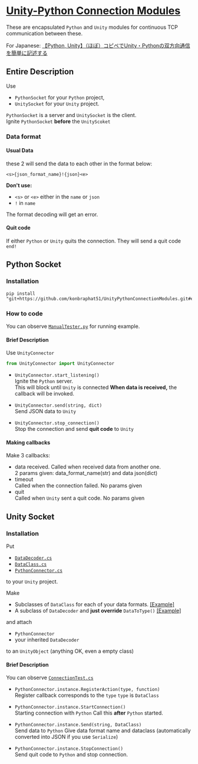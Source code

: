 # [Unity-Python Connection Modules](https://github.com/konbraphat51/UnityPythonConnectionModules)

These are encapsulated `Python` and `Unity` modules for continuous TCP communication between these.

For Japanese: [【Python, Unity】（ほぼ）コピペでUnity・Pythonの双方向通信を簡単に記述する](https://qiita.com/konbraphat51/items/f9d1a36218ee127a7118)

## Entire Description
Use 
- `PythonSocket` for your `Python` project,
- `UnitySocket` for your `Unity` project.

`PythonSocket` is a server and `UnitySocket` is the client.  
Ignite `PythonSocket` **before** the `UnityScoket`

### Data format
#### Usual Data
these 2 will send the data to each other in the format below:
```
<s>{json_format_name}!{json}<e>
```

**Don't use:**
- `<s>` or `<e>` either in the `name` or `json`
- `!` in `name`

The format decoding will get an error.

#### Quit code
If either `Python` or `Unity` quits the connection. They will send a quit code `end!`

## Python Socket
### Installation
```
pip install "git+https://github.com/konbraphat51/UnityPythonConnectionModules.git#egg=UnityConnector&subdirectory=PythonSocket"
```

### How to code
You can observe [`ManualTester.py`](https://github.com/konbraphat51/UnityPythonConnectionModules/blob/main/PythonSocket/tests/ManualTester.py) for running example.

#### Brief Description
Use `UnityConnector`
```Python
from UnityConnector import UnityConnector
```

- `UnityConnector.start_listening()`   
  Ignite the `Python` server.  
  This will block until `Unity` is connected
  **When data is received,** the callback will be invoked.

- `UnityConnector.send(string, dict)`  
  Send JSON data to `Unity`

- `UnityConnector.stop_connection()`  
  Stop the connection and send **quit code** to `Unity`

#### Making callbacks
Make 3 callbacks:
- data received.
  Called when received data from another one.  
  2 params given: data_format_name(str) and data json(dict)
- timeout  
  Called when the connection failed.
  No params given
- quit  
  Called when `Unity` sent a quit code.
  No params given

## Unity Socket
### Installation
Put
- [`DataDecoder.cs`](https://github.com/konbraphat51/UnityPythonConnectionModules/blob/main/UnitySocket/Assets/Scripts/DataDecoder.cs)
- [`DataClass.cs`](https://github.com/konbraphat51/UnityPythonConnectionModules/blob/main/UnitySocket/Assets/Scripts/DataClass.cs)
- [`PythonConnector.cs`](https://github.com/konbraphat51/UnityPythonConnectionModules/blob/main/UnitySocket/Assets/Scripts/PythonConnector.cs)

to your `Unity` project.


Make
- Subclasses of `DataClass` for each of your data formats. [[Example]](https://github.com/konbraphat51/UnityPythonConnectionModules/blob/main/UnitySocket/Assets/Scripts/Test/TestDataClass.cs)
- A subclass of `DataDecoder` and **just override** `DataToType()` [[Example]](https://github.com/konbraphat51/UnityPythonConnectionModules/blob/main/UnitySocket/Assets/Scripts/Test/TestDecoder.cs)

and attach
- `PythonConnector`
- your inherited `DataDecoder`

to an `UnityObject` (anything OK, even a empty class)

#### Brief Description
You can observe [`ConnectionTest.cs`](https://github.com/konbraphat51/UnityPythonConnectionModules/blob/main/UnitySocket/Assets/Scripts/Test/ConnectionTest.cs)

- `PythonConnector.instance.RegisterAction(type, function)`  
  Register callback corresponds to the `type`
  `type` is `DataClass`

- `PythonConnector.instance.StartConnection()`  
  Starting connection with `Python`
  Call this **after** `Python` started.

- `PythonConnector.instance.Send(string, DataClass)`  
  Send data to `Python`
  Give data format name and dataclass (automatically converted into JSON if you use `Serialize`)

- `PythonConnector.instance.StopConnection()`  
  Send quit code to `Python` and stop connection.
